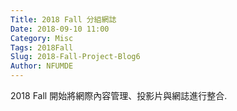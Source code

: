 ```yaml
---
Title: 2018 Fall 分組網誌
Date: 2018-09-10 11:00
Category: Misc
Tags: 2018Fall
Slug: 2018-Fall-Project-Blog6
Author: NFUMDE
---
```


2018 Fall 開始將網際內容管理、投影片與網誌進行整合.

<!-- PELICAN_END_SUMMARY -->